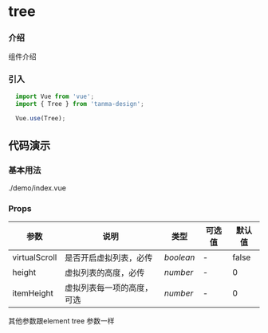 # tree

### 介绍

组件介绍

### 引入

```js
  import Vue from 'vue';
  import { Tree } from 'tanma-design';
  
  Vue.use(Tree);
```

## 代码演示

### 基本用法

<demo-code>./demo/index.vue</demo-code>

### Props

参数 | 说明 | 类型 | 可选值 | 默认值 
-- | -- | -- | -- | --
virtualScroll | 是否开启虚拟列表，必传 | _boolean_ | - | false
height | 虚拟列表的高度，必传 | _number_ | - | 0
itemHeight | 虚拟列表每一项的高度，可选 | _number_ | - | 0

其他参数跟element tree 参数一样

